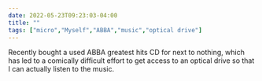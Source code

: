 ---date: 2022-05-23T09:23:03-04:00title: ""tags: ["micro","Myself","ABBA","music","optical drive"]---Recently bought a used ABBA greatest hits CD for next to nothing, which has led to a comically difficult effort to get access to an optical drive so that I can actually listen to the music.